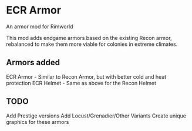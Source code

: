 # ECR Armor
An armor mod for Rimworld

This mod adds endgame armors based on the existing Recon armor, rebalanced to make them more viable for colonies in extreme climates.

## Armors added

ECR Armor  - Similar to Recon Armor, but with better cold and heat protection
ECR Helmet - Same as above for the Recon Helmet

## TODO

Add Prestige versions
Add Locust/Grenadier/Other Variants
Create unique graphics for these armors
